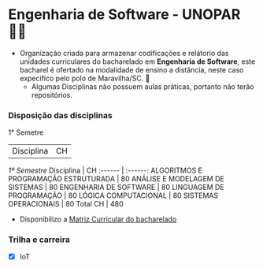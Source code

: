 # Engenharia de Software - UNOPAR 🙋‍♀️

- Organização criada para armazenar codificações e relátorio das unidades curriculares do bacharelado em __Engenharia de Software__, este bacharel é ofertado na modalidade de ensino a distância, neste caso expecifíco pelo polo de Maravilha/SC. 🧙
   - Algumas Disciplinas não possuem aulas práticas, portanto não terão repositórios.
 

### Disposição das disciplinas

<table>
   <tr> 1° Semetre</tr>
   <tr> <td>Disciplina</td> <td>CH</td>  </tr>


   
</table>


*1º Semestre*
Disciplina | CH
:------ | :------:
ALGORITMOS E PROGRAMAÇÃO ESTRUTURADA | 80
ANÁLISE E MODELAGEM DE SISTEMAS | 80
ENGENHARIA DE SOFTWARE | 80
LINGUAGEM DE PROGRAMAÇÃO | 80
LÓGICA COMPUTACIONAL | 80
SISTEMAS OPERACIONAIS | 80
Total CH | 480


* Disponibilizo a [Matriz Curricular do bacharelado](https://github.com/ENGENHARIA-DE-SOFTWARE-UNOPAR/.github/blob/main/profile/Matriz%20curi.%20-%20ENG%20software.pdf)


### Trilha e carreira
- [x] IoT
